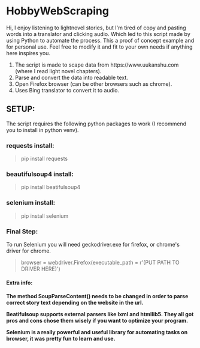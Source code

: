 # HobbyWebScraping

<p>Hi, I enjoy listening to lightnovel stories, but I'm tired of copy and pasting words into a translator and clicking audio.
Which led to this script made by using Python to automate the process. This a proof of concept example and for personal use. Feel free to modify it and fit to your own needs if anything here inspires you.</p>

<ol>
<li>The script is made to scape data from https://www.uukanshu.com (where I read light novel chapters). </li> 
<li>Parse and convert the data into readable text.                                                      </li> 
<li>Open Firefox browser (can be other browsers such as chrome).                                        </li> 
<li>Uses Bing translator to convert it to audio.                                                        </li> 
</ol>

<h2> SETUP: </h2>
<p>The script requires the following python packages to work (I recommend you to install in python venv).</p>

<h3>requests install:</h3> 

>pip install requests

<h3>beautifulsoup4 install:</h3>

>pip install beatifulsoup4

<h3>selenium install:</h3>

>pip install selenium

<h3>Final Step:</h3>

<p> To run Selenium you will need geckodriver.exe for firefox, or chrome's driver for chrome. </p>

> browser = webdriver.Firefox(executable_path = r'(PUT PATH TO DRIVER HERE)') 

<h4>Extra info:<h4>
  
<p> The method SoupParseContent() needs to be changed in order to parse correct story text depending on the website in the url.

Beatifulsoup supports external parsers like lxml and htmllib5. They all got pros and cons chose them wisely if you want to optimize your program.

Selenium is a really powerful and useful library for automating tasks on browser, it was pretty fun to learn and use.
<p>
